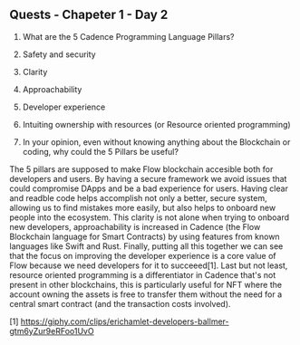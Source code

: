 Quests - Chapeter 1 - Day 2
------


1. What are the 5 Cadence Programming Language Pillars?

  1. Safety and security
  2. Clarity
  3. Approachability
  4. Developer experience
  5. Intuiting ownership with resources (or Resource oriented programming)

2. In your opinion, even without knowing anything about the Blockchain or coding, why could the 5 Pillars be useful?

The 5 pillars are supposed to make Flow blockchain accesible both for developers and users. By having a secure framework we avoid issues that could compromise DApps and be a bad experience for users. Having clear and readble code helps accomplish not only a better, secure system, allowing us to find mistakes more easily, but also helps to onboard new people into the ecosystem. This clarity is not alone when trying to onboard new developers, approachability is increased in Cadence (the Flow Blockchain language for Smart Contracts) by using features from known languages like Swift and Rust. Finally, putting all this together we can see that the focus on improving the developer experience is a core value of Flow because we need developers for it to succeeed[1]. Last but not least, resource oriented programming is a differentiator in Cadence that's not present in other blockchains, this is particularly useful for NFT where the account owning the assets is free to transfer them without the need for a central smart contract (and the transaction costs involved).

[1] https://giphy.com/clips/erichamlet-developers-ballmer-gtm6yZur9eRFoo1UvO
